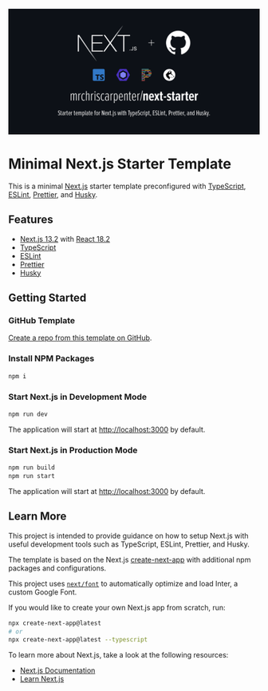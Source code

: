 ![Next.js Starter Template Banner](/public/mrchriscarpenter-next-starter.png)

# Minimal Next.js Starter Template

This is a minimal [Next.js](https://nextjs.org) starter template preconfigured with [TypeScript](https://www.typescriptlang.org), [ESLint](https://eslint.org), [Prettier](https://prettier.io), and [Husky](https://typicode.github.io/husky/#/).

## Features

- [Next.js 13.2](https://nextjs.org/docs/getting-started) with [React 18.2](https://reactjs.org/docs/getting-started.html)
- [TypeScript](https://www.typescriptlang.org/docs)
- [ESLint](https://eslint.org/docs/latest/user-guide/getting-started)
- [Prettier](https://prettier.io/docs/en/index.html)
- [Husky](https://typicode.github.io/husky/#/)

## Getting Started

### GitHub Template

[Create a repo from this template on GitHub](https://github.com/mrchriscarpenter/next-starter/generate).

### Install NPM Packages

```bash
npm i
```

### Start Next.js in Development Mode

```bash
npm run dev
```

The application will start at [http://localhost:3000](http://localhost:3000) by default.

### Start Next.js in Production Mode

```bash
npm run build
npm run start
```

The application will start at [http://localhost:3000](http://localhost:3000) by default.

## Learn More

This project is intended to provide guidance on how to setup Next.js with useful development tools such as TypeScript, ESLint, Prettier, and Husky.

The template is based on the Next.js [create-next-app](https://nextjs.org/docs/getting-started#automatic-setup) with additional npm packages and configurations.

This project uses [`next/font`](https://nextjs.org/docs/basic-features/font-optimization) to automatically optimize and load Inter, a custom Google Font.

If you would like to create your own Next.js app from scratch, run:

```bash
npx create-next-app@latest
# or
npx create-next-app@latest --typescript
```

To learn more about Next.js, take a look at the following resources:

- [Next.js Documentation](https://nextjs.org/docs)
- [Learn Next.js](https://nextjs.org/learn)
